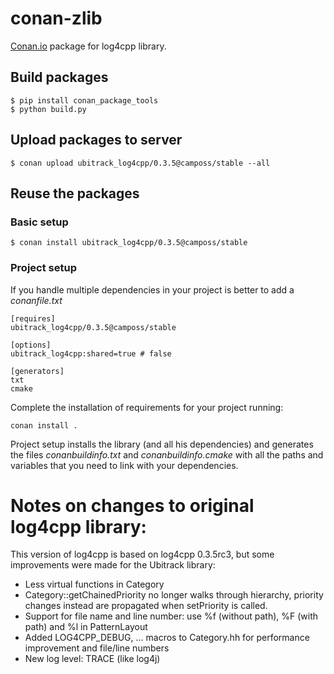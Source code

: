 # conan-zlib

[Conan.io](https://conan.io) package for log4cpp library. 

## Build packages

    $ pip install conan_package_tools
    $ python build.py
    
## Upload packages to server

    $ conan upload ubitrack_log4cpp/0.3.5@camposs/stable --all
    
## Reuse the packages

### Basic setup

    $ conan install ubitrack_log4cpp/0.3.5@camposs/stable
    
### Project setup

If you handle multiple dependencies in your project is better to add a *conanfile.txt*
    
    [requires]
    ubitrack_log4cpp/0.3.5@camposs/stable

    [options]
    ubitrack_log4cpp:shared=true # false
    
    [generators]
    txt
    cmake

Complete the installation of requirements for your project running:</small></span>

    conan install . 

Project setup installs the library (and all his dependencies) and generates the files *conanbuildinfo.txt* and *conanbuildinfo.cmake* with all the paths and variables that you need to link with your dependencies.


Notes on changes to original log4cpp library:
=============================================

This version of log4cpp is based on log4cpp 0.3.5rc3, but some improvements 
were made for the Ubitrack library:

* Less virtual functions in Category
* Category::getChainedPriority no longer walks through hierarchy, priority 
  changes instead are propagated when setPriority is called.
* Support for file name and line number: use %f (without path), %F (with path) and %l in PatternLayout
* Added LOG4CPP_DEBUG, ... macros to Category.hh for performance improvement
  and file/line numbers
* New log level: TRACE (like log4j)